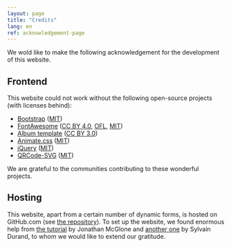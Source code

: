 ```yaml
---
layout: page
title: "Credits"
lang: en
ref: acknowledgement-page
---
```

We wold like to make the following acknowledgement for the development of this website.

## Frontend

This website could not work without the following open-source projects (with licenses behind):
- [Bootstrap](https://getbootstrap.com) ([MIT](https://opensource.org/licenses/MIT))
- [FontAwesome](https://fontawesome.com) ([CC BY 4.0](https://creativecommons.org/licenses/by/4.0/), [OFL](https://scripts.sil.org/cms/scripts/page.php?site_id=nrsi&id=OFL), [MIT](https://opensource.org/licenses/MIT))
- [Album template](https://getbootstrap.com/docs/4.3/examples/album/) ([CC BY 3.0](https://creativecommons.org/licenses/by/3.0/))
- [Animate.css](https://daneden.github.io/animate.css/) ([MIT](https://opensource.org/licenses/MIT))
- [jQuery](https://jquery.org) ([MIT](https://opensource.org/licenses/MIT))
- [QRCode-SVG](https://github.com/papnkukn/qrcode-svg) ([MIT](https://opensource.org/licenses/MIT))

We are grateful to the communities contributing to these wonderful projects.

## Hosting

This website, apart from a certain number of dynamic forms, is hosted on GitHub.com (see [the repository](https://github.com/estds/estds2020)). To set up the website, we found enormous help from [the tutorial](http://jmcglone.com/guides/github-pages/) by Jonathan McGlone and [another one](https://www.sylvaindurand.org/making-jekyll-multilingual/) by Sylvain Durand, to whom we would like to extend our gratitude.

